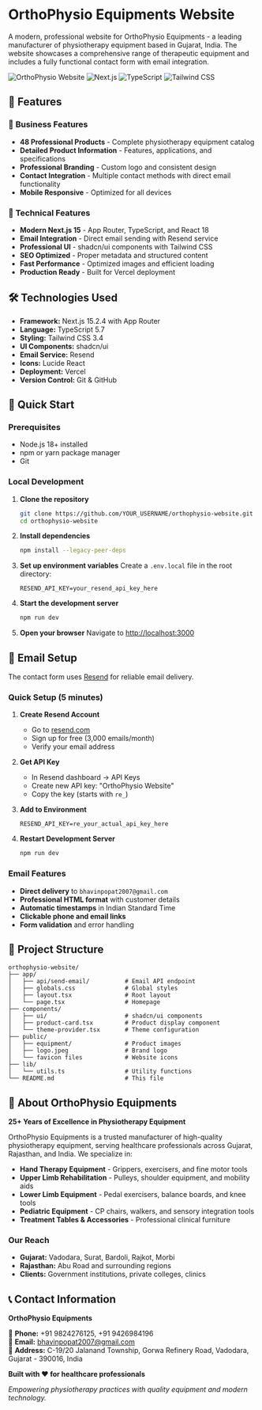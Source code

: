 # OrthoPhysio Equipments Website

A modern, professional website for OrthoPhysio Equipments - a leading manufacturer of physiotherapy equipment based in Gujarat, India. The website showcases a comprehensive range of therapeutic equipment and includes a fully functional contact form with email integration.

![OrthoPhysio Website](https://img.shields.io/badge/Status-Live-brightgreen) ![Next.js](https://img.shields.io/badge/Next.js-15.2.4-blue) ![TypeScript](https://img.shields.io/badge/TypeScript-5.7-blue) ![Tailwind CSS](https://img.shields.io/badge/Tailwind_CSS-3.4-blue)

## 🌟 Features

### 🏥 **Business Features**
- **48 Professional Products** - Complete physiotherapy equipment catalog
- **Detailed Product Information** - Features, applications, and specifications
- **Professional Branding** - Custom logo and consistent design
- **Contact Integration** - Multiple contact methods with direct email functionality
- **Mobile Responsive** - Optimized for all devices

### 🔧 **Technical Features**
- **Modern Next.js 15** - App Router, TypeScript, and React 18
- **Email Integration** - Direct email sending with Resend service
- **Professional UI** - shadcn/ui components with Tailwind CSS
- **SEO Optimized** - Proper metadata and structured content
- **Fast Performance** - Optimized images and efficient loading
- **Production Ready** - Built for Vercel deployment

## 🛠️ Technologies Used

- **Framework:** Next.js 15.2.4 with App Router
- **Language:** TypeScript 5.7
- **Styling:** Tailwind CSS 3.4
- **UI Components:** shadcn/ui
- **Email Service:** Resend
- **Icons:** Lucide React
- **Deployment:** Vercel
- **Version Control:** Git & GitHub

## 🚀 Quick Start

### Prerequisites
- Node.js 18+ installed
- npm or yarn package manager
- Git

### Local Development

1. **Clone the repository**
   ```bash
   git clone https://github.com/YOUR_USERNAME/orthophysio-website.git
   cd orthophysio-website
   ```

2. **Install dependencies**
   ```bash
   npm install --legacy-peer-deps
   ```

3. **Set up environment variables**
   Create a `.env.local` file in the root directory:
   ```env
   RESEND_API_KEY=your_resend_api_key_here
   ```

4. **Start the development server**
   ```bash
   npm run dev
   ```

5. **Open your browser**
   Navigate to [http://localhost:3000](http://localhost:3000)

## 📧 Email Setup

The contact form uses [Resend](https://resend.com) for reliable email delivery.

### Quick Setup (5 minutes)

1. **Create Resend Account**
   - Go to [resend.com](https://resend.com)
   - Sign up for free (3,000 emails/month)
   - Verify your email address

2. **Get API Key**
   - In Resend dashboard → API Keys
   - Create new API key: "OrthoPhysio Website"
   - Copy the key (starts with `re_`)

3. **Add to Environment**
   ```env
   RESEND_API_KEY=re_your_actual_api_key_here
   ```

4. **Restart Development Server**
   ```bash
   npm run dev
   ```

### Email Features
- **Direct delivery** to `bhavinpopat2007@gmail.com`
- **Professional HTML format** with customer details
- **Automatic timestamps** in Indian Standard Time
- **Clickable phone and email links**
- **Form validation** and error handling

## 📁 Project Structure

```
orthophysio-website/
├── app/
│   ├── api/send-email/          # Email API endpoint
│   ├── globals.css              # Global styles
│   ├── layout.tsx               # Root layout
│   └── page.tsx                 # Homepage
├── components/
│   ├── ui/                      # shadcn/ui components
│   ├── product-card.tsx         # Product display component
│   └── theme-provider.tsx       # Theme configuration
├── public/
│   ├── equipment/               # Product images
│   ├── logo.jpeg                # Brand logo
│   └── favicon files            # Website icons
├── lib/
│   └── utils.ts                 # Utility functions
└── README.md                    # This file
```

## 🏢 About OrthoPhysio Equipments

**25+ Years of Excellence in Physiotherapy Equipment**

OrthoPhysio Equipments is a trusted manufacturer of high-quality physiotherapy equipment, serving healthcare professionals across Gujarat, Rajasthan, and India. We specialize in:

- **Hand Therapy Equipment** - Grippers, exercisers, and fine motor tools
- **Upper Limb Rehabilitation** - Pulleys, shoulder equipment, and mobility aids
- **Lower Limb Equipment** - Pedal exercisers, balance boards, and knee tools
- **Pediatric Equipment** - CP chairs, walkers, and sensory integration tools
- **Treatment Tables & Accessories** - Professional clinical furniture

### Our Reach
- **Gujarat:** Vadodara, Surat, Bardoli, Rajkot, Morbi
- **Rajasthan:** Abu Road and surrounding regions
- **Clients:** Government institutions, private colleges, clinics

## 📞 Contact Information

**OrthoPhysio Equipments**

📱 **Phone:** +91 9824276125, +91 9426984196  
📧 **Email:** bhavinpopat2007@gmail.com  
📍 **Address:** C-19/20 Jalanand Township, Gorwa Refinery Road, Vadodara, Gujarat - 390016, India

**Built with ❤️ for healthcare professionals**

*Empowering physiotherapy practices with quality equipment and modern technology.* 